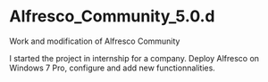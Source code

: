 # Alfresco_Community_5.0.d
Work and modification of Alfresco Community

I started the project in internship for a company. Deploy Alfresco on Windows 7 Pro, configure and add new functionnalities. 
